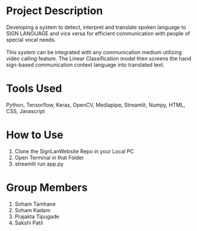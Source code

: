 # Project Description
Developing a system to detect, interpret and translate spoken language to SIGN LANGUAGE and vice versa for efficient communication with people of special vocal needs. </br></br>
This system can be integrated with any communication medium utilizing video calling feature. The Linear Classification model then screens the hand sign-based communication context language into translated text.

# Tools Used
Python, Tensorflow, Keras, OpenCV, Mediapipe, Streamlit, Numpy, HTML, CSS, Javascript

# How to Use
1. Clone the SignLanWebsite Repo in your Local PC
2. Open Terminal in that Folder
3. streamlit run app.py

# Group Members
1. Soham Tamhane
2. Soham Kadam
3. Prajakta Tipugade
4. Sakshi Patil
